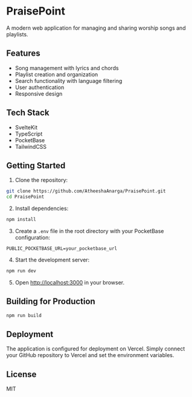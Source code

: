# PraisePoint

A modern web application for managing and sharing worship songs and playlists.

## Features

- Song management with lyrics and chords
- Playlist creation and organization
- Search functionality with language filtering
- User authentication
- Responsive design

## Tech Stack

- SvelteKit
- TypeScript
- PocketBase
- TailwindCSS

## Getting Started

1. Clone the repository:
```bash
git clone https://github.com/AtheeshaAnarga/PraisePoint.git
cd PraisePoint
```

2. Install dependencies:
```bash
npm install
```

3. Create a `.env` file in the root directory with your PocketBase configuration:
```env
PUBLIC_POCKETBASE_URL=your_pocketbase_url
```

4. Start the development server:
```bash
npm run dev
```

5. Open [http://localhost:3000](http://localhost:3000) in your browser.

## Building for Production

```bash
npm run build
```

## Deployment

The application is configured for deployment on Vercel. Simply connect your GitHub repository to Vercel and set the environment variables.

## License

MIT
